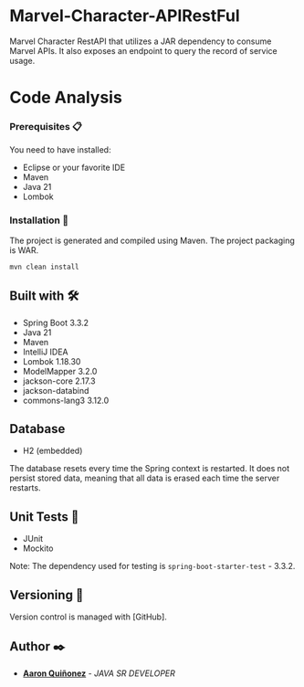 # Marvel-Character-APIRestFul

Marvel Character RestAPI that utilizes a JAR dependency to consume Marvel APIs. It also exposes an endpoint to query the record of service usage.

# Code Analysis

### Prerequisites 📋

You need to have installed:
* Eclipse or your favorite IDE
* Maven
* Java 21
* Lombok

### Installation 🔧

The project is generated and compiled using Maven. The project packaging is WAR.

```
mvn clean install
```

## Built with 🛠️

* Spring Boot 3.3.2
* Java 21
* Maven
* IntelliJ IDEA
* Lombok 1.18.30
* ModelMapper 3.2.0
* jackson-core 2.17.3
* jackson-databind
* commons-lang3 3.12.0

## Database

* H2 (embedded)

The database resets every time the Spring context is restarted. It does not persist stored data, meaning that all data is erased each time the server restarts.

## Unit Tests 📄

* JUnit
* Mockito

Note: The dependency used for testing is `spring-boot-starter-test` - 3.3.2.

## Versioning 📌

Version control is managed with [GitHub].

## Author ✒️

* **[Aaron Quiñonez](aaronqudf@gmail.com)** - *JAVA SR DEVELOPER*  